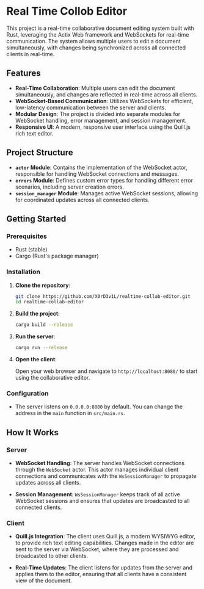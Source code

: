 # Real Time Collob Editor

This project is a real-time collaborative document editing system built with Rust, leveraging the Actix Web framework and WebSockets for real-time communication. The system allows multiple users to edit a document simultaneously, with changes being synchronized across all connected clients in real-time.

## Features

- **Real-Time Collaboration**: Multiple users can edit the document simultaneously, and changes are reflected in real-time across all clients.
- **WebSocket-Based Communication**: Utilizes WebSockets for efficient, low-latency communication between the server and clients.
- **Modular Design**: The project is divided into separate modules for WebSocket handling, error management, and session management.
- **Responsive UI**: A modern, responsive user interface using the Quill.js rich text editor.

## Project Structure

- **`actor` Module**: Contains the implementation of the WebSocket actor, responsible for handling WebSocket connections and messages.
- **`errors` Module**: Defines custom error types for handling different error scenarios, including server creation errors.
- **`session_manager` Module**: Manages active WebSocket sessions, allowing for coordinated updates across all connected clients.

## Getting Started

### Prerequisites

- Rust (stable)
- Cargo (Rust's package manager)

### Installation

1. **Clone the repository**:

    ```sh
    git clone https://github.com/X0rD3v1L/realtime-collab-editor.git
    cd realtime-collab-editor
    ```

2. **Build the project**:

    ```sh
    cargo build --release
    ```

3. **Run the server**:

    ```sh
    cargo run --release
    ```

4. **Open the client**:

    Open your web browser and navigate to `http://localhost:8080/` to start using the collaborative editor.

### Configuration

- The server listens on `0.0.0.0:8080` by default. You can change the address in the `main` function in `src/main.rs`.

## How It Works

### Server

- **WebSocket Handling**: The server handles WebSocket connections through the `WebSocket` actor. This actor manages individual client connections and communicates with the `WsSessionManager` to propagate updates across all clients.

- **Session Management**: `WsSessionManager` keeps track of all active WebSocket sessions and ensures that updates are broadcasted to all connected clients.

### Client

- **Quill.js Integration**: The client uses Quill.js, a modern WYSIWYG editor, to provide rich text editing capabilities. Changes made in the editor are sent to the server via WebSocket, where they are processed and broadcasted to other clients.

- **Real-Time Updates**: The client listens for updates from the server and applies them to the editor, ensuring that all clients have a consistent view of the document.
